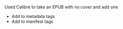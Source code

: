 Used Calibre to take an EPUB with no cover and add one

- Add <meta name="cover" content="cover"/> to metadata tags
- Add <item href="cover.jpg" id="cover" media-type="image/jpeg"/> to manifest tags